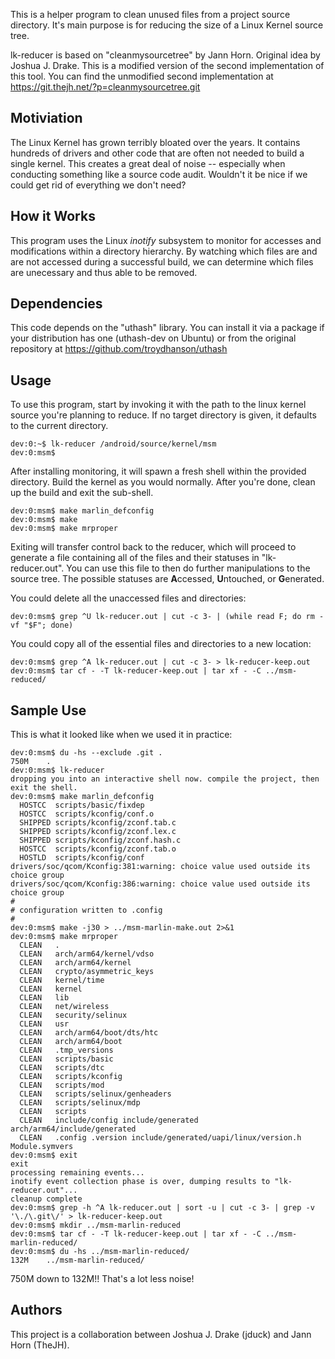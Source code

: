This is a helper program to clean unused files from a project source directory.
It's main purpose is for reducing the size of a Linux Kernel source tree.

lk-reducer is based on "cleanmysourcetree" by Jann Horn. Original idea by
Joshua J. Drake. This is a modified version of the second implementation of
this tool. You can find the unmodified second implementation at
https://git.thejh.net/?p=cleanmysourcetree.git

Motiviation
-----------
The Linux Kernel has grown terribly bloated over the years. It contains
hundreds of drivers and other code that are often not needed to build a single
kernel. This creates a great deal of noise -- especially when conducting
something like a source code audit. Wouldn't it be nice if we could get rid of
everything we don't need?

How it Works
------------
This program uses the Linux *inotify* subsystem to monitor for accesses and
modifications within a directory hierarchy. By watching which files are and are
not accessed during a successful build, we can determine which files are
unecessary and thus able to be removed.

Dependencies
------------
This code depends on the "uthash" library. You can install it via a package
if your distribution has one (uthash-dev on Ubuntu) or from the original
repository at https://github.com/troydhanson/uthash

Usage
-----
To use this program, start by invoking it with the path to the linux kernel
source you're planning to reduce.  If no target directory is given, it defaults
to the current directory.

```
dev:0:~$ lk-reducer /android/source/kernel/msm
dev:0:msm$
```

After installing monitoring, it will spawn a fresh shell within the provided
directory. Build the kernel as you would normally. After you're done, clean up
the build and exit the sub-shell.

```
dev:0:msm$ make marlin_defconfig
dev:0:msm$ make
dev:0:msm$ make mrproper
```

Exiting will transfer control back to the reducer, which will proceed to
generate a file containing all of the files and their statuses in
"lk-reducer.out". You can use this file to then do further manipulations to
the source tree. The possible statuses are **A**ccessed, **U**ntouched, or
**G**enerated.

You could delete all the unaccessed files and directories:

```
dev:0:msm$ grep ^U lk-reducer.out | cut -c 3- | (while read F; do rm -vf "$F"; done)
```

You could copy all of the essential files and directories to a new location:

```
dev:0:msm$ grep ^A lk-reducer.out | cut -c 3- > lk-reducer-keep.out
dev:0:msm$ tar cf - -T lk-reducer-keep.out | tar xf - -C ../msm-reduced/
```

Sample Use
----------
This is what it looked like when we used it in practice:

```
dev:0:msm$ du -hs --exclude .git .
750M    .
dev:0:msm$ lk-reducer
dropping you into an interactive shell now. compile the project, then exit the shell.
dev:0:msm$ make marlin_defconfig
  HOSTCC  scripts/basic/fixdep
  HOSTCC  scripts/kconfig/conf.o
  SHIPPED scripts/kconfig/zconf.tab.c
  SHIPPED scripts/kconfig/zconf.lex.c
  SHIPPED scripts/kconfig/zconf.hash.c
  HOSTCC  scripts/kconfig/zconf.tab.o
  HOSTLD  scripts/kconfig/conf
drivers/soc/qcom/Kconfig:381:warning: choice value used outside its choice group
drivers/soc/qcom/Kconfig:386:warning: choice value used outside its choice group
#
# configuration written to .config
#
dev:0:msm$ make -j30 > ../msm-marlin-make.out 2>&1
dev:0:msm$ make mrproper
  CLEAN   .
  CLEAN   arch/arm64/kernel/vdso
  CLEAN   arch/arm64/kernel
  CLEAN   crypto/asymmetric_keys
  CLEAN   kernel/time
  CLEAN   kernel
  CLEAN   lib
  CLEAN   net/wireless
  CLEAN   security/selinux
  CLEAN   usr
  CLEAN   arch/arm64/boot/dts/htc
  CLEAN   arch/arm64/boot
  CLEAN   .tmp_versions
  CLEAN   scripts/basic
  CLEAN   scripts/dtc
  CLEAN   scripts/kconfig
  CLEAN   scripts/mod
  CLEAN   scripts/selinux/genheaders
  CLEAN   scripts/selinux/mdp
  CLEAN   scripts
  CLEAN   include/config include/generated arch/arm64/include/generated
  CLEAN   .config .version include/generated/uapi/linux/version.h Module.symvers
dev:0:msm$ exit
exit
processing remaining events...
inotify event collection phase is over, dumping results to "lk-reducer.out"...
cleanup complete
dev:0:msm$ grep -h ^A lk-reducer.out | sort -u | cut -c 3- | grep -v '\./\.git\/' > lk-reducer-keep.out
dev:0:msm$ mkdir ../msm-marlin-reduced
dev:0:msm$ tar cf - -T lk-reducer-keep.out | tar xf - -C ../msm-marlin-reduced/
dev:0:msm$ du -hs ../msm-marlin-reduced/
132M    ../msm-marlin-reduced/
```

750M down to 132M!! That's a lot less noise!

Authors
-------
This project is a collaboration between Joshua J. Drake (jduck) and Jann Horn (TheJH).
